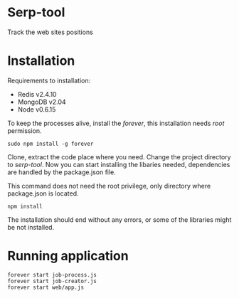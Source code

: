 Serp-tool
=========

Track the web sites positions


Installation
=========

Requirements to installation:

 - Redis v2.4.10
 - MongoDB v2.04
 - Node v0.6.15

To keep the processes alive, install the _forever_, this installation needs _root_ permission.

	sudo npm install -g forever

Clone, extract the code place where you need. Change the project directory to _serp-tool_.
Now you can start installing the libaries needed, dependencies are handled by the package.json file.

This command does not need the root privilege, only directory where package.json is located.

	npm install

The installation should end without any errors, or some of the libraries might be not installed.


Running application
=========

	forever start job-process.js
	forever start job-creator.js
	forever start web/app.js